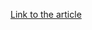 [Link to the article](https://assets.documentcloud.org/documents/20413525/fbi-flash-indicators-of-compromise-ragnar-locker-ransomware-11192020-bc.pdf)
